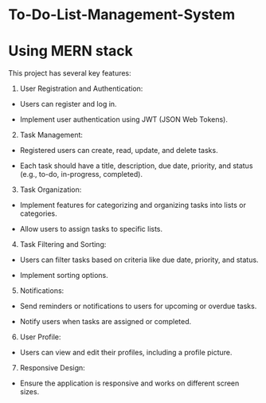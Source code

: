 # To-Do-List-Management-System

# Using MERN stack

This project has several key features:

1. User Registration and Authentication:

- Users can register and log in.

- Implement user authentication using JWT (JSON Web Tokens).

2. Task Management:

- Registered users can create, read, update, and delete tasks.

- Each task should have a title, description, due date, priority, and status (e.g., to-do, in-progress, completed).

3. Task Organization:

- Implement features for categorizing and organizing tasks into lists or categories.

- Allow users to assign tasks to specific lists.

4. Task Filtering and Sorting:

- Users can filter tasks based on criteria like due date, priority, and status.

- Implement sorting options.

5. Notifications:

- Send reminders or notifications to users for upcoming or overdue tasks.

- Notify users when tasks are assigned or completed.

6. User Profile:

- Users can view and edit their profiles, including a profile picture.

7. Responsive Design:

- Ensure the application is responsive and works on different screen sizes.
